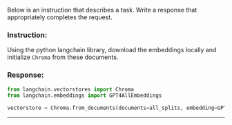 Below is an instruction that describes a task. Write a response that appropriately completes the request.

### Instruction:
Using the python langchain library, download the embeddings locally and initialize `Chroma` from these documents.

### Response:
```python
from langchain.vectorstores import Chroma
from langchain.embeddings import GPT4AllEmbeddings

vectorstore = Chroma.from_documents(documents=all_splits, embedding=GPT4AllEmbeddings())
```
---
